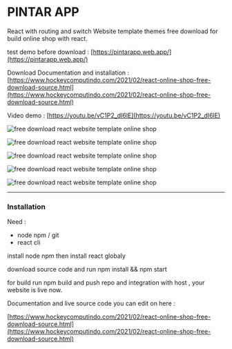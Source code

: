 # PINTAR APP

React with routing and switch Website template themes free download for build online shop with react.

test demo before download : [https://pintarapp.web.app/](https://pintarapp.web.app/)

Download Documentation and installation :
[https://www.hockeycomputindo.com/2021/02/react-online-shop-free-download-source.html](https://www.hockeycomputindo.com/2021/02/react-online-shop-free-download-source.html)

Video demo : [https://youtu.be/vC1P2_dI6lE](https://youtu.be/vC1P2_dI6lE)

![free download react website template online shop](https://1.bp.blogspot.com/-yCvGhj6vo1A/YCKyvRkmfrI/AAAAAAAAMzI/q-qDuwhM5P4VlQlJEi3BMSzDgQPq8i7IACLcBGAsYHQ/s1008/free%2Bdownload%2Breact%2Bwebsite%2Bthemes%2Btemplate%2Bgratis%2B%25281%2529.png)



![free download react website template online shop](https://1.bp.blogspot.com/-oSXG8vBbXnc/YCKywZthv2I/AAAAAAAAMzM/1USvDz9DawMYG6n3oG4kiq9Vn9aU8aX0ACLcBGAsYHQ/s928/free%2Bdownload%2Breact%2Bwebsite%2Bthemes%2Btemplate%2Bgratis%2B%25282%2529.png)




![free download react website template online shop](https://1.bp.blogspot.com/-QsEfMHtTiac/YCKywxH5iTI/AAAAAAAAMzU/z-kBQj-0woIgPp5MQNi7WTI2Oc3JQvD4ACLcBGAsYHQ/s1344/free%2Bdownload%2Breact%2Bwebsite%2Bthemes%2Btemplate%2Bgratis%2B%25284%2529.png)



![free download react website template online shop](https://1.bp.blogspot.com/-elMyTTmHkJc/YCKyxA1oARI/AAAAAAAAMzY/sgYGq03rNLAnODbfQhLDGa6CsYqNmkpwgCLcBGAsYHQ/s687/free%2Bdownload%2Breact%2Bwebsite%2Bthemes%2Btemplate%2Bgratis%2B%25285%2529.png)


![free download react website template online shop](https://1.bp.blogspot.com/-579yTevNjdY/YCKyxxuW7QI/AAAAAAAAMzc/E_KaRBwabLYfR3K4wxps50D5NPOqNdNGACLcBGAsYHQ/s1349/free%2Bdownload%2Breact%2Bwebsite%2Bthemes%2Btemplate%2Bgratis%2B%25286%2529.png)


-------------------------------------------------

### Installation

Need :
+ node npm / git
+ react cli

install node npm then install react globaly

download source code and run npm install && npm start

for build run npm build and push repo and integration with host , your website is live now.

Documentation and live source code you can edit on here : 

[https://www.hockeycomputindo.com/2021/02/react-online-shop-free-download-source.html](https://www.hockeycomputindo.com/2021/02/react-online-shop-free-download-source.html)
